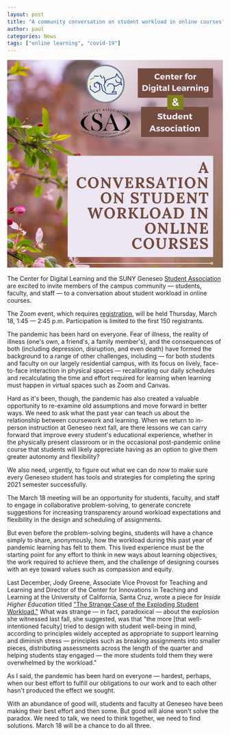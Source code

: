 ```yaml
---
layout: post
title: "A community conversation on student workload in online courses" 
author: paul
categories: News
tags: ["online learning", "covid-19"]
---
```


![Student workload conversation poster](/images/student-workload-forum.png)

<span class="drop">T</span>he Center for Digital Learning and the SUNY Geneseo [Student Association](https://www.geneseo.edu/sa) are excited to invite members of the campus community — students, faculty, and staff — to a conversation about student workload in online courses. 

The Zoom event, which requires [registration](https://www.google.com/url?q=https://geneseo.zoom.us/meeting/register/tJ0uf--urj8oGdalCe4LqPfU-tukMrOtq0aZ&sa=D&source=calendar&ust=1615822468144000&usg=AOvVaw3hn3hFSSbnXuMUH-NiiHCI), will be held Thursday, March 18, 1:45 — 2:45 p.m. Participation is limited to the first 150 registrants.

The pandemic has been hard on everyone. Fear of illness, the reality of illness (one's own, a friend's, a family member's), and the consequences of both (including depression, disruption, and even death) have formed the background to a range of other challenges, including — for both students and faculty on our largely residential campus, with its focus on lively, face-to-face interaction in physical spaces — recalibrating our daily schedules and recalculating the time and effort required for learning when learning must happen in virtual spaces such as Zoom and Canvas.

Hard as it's been, though, the pandemic has also created a valuable opportunity to re-examine old assumptions and move forward in better ways. We need to ask what the past year can teach us about the relationship between coursework and learning. When we return to in-person instruction at Geneseo next fall, are there lessons we can carry forward that improve every student's educational experience, whether in the physically present classroom or in the occasional post-pandemic online course that students will likely appreciate having as an option to give them greater autonomy and flexibility?

We also need, urgently, to figure out what we can do *now* to make sure every Geneseo student has tools and strategies for completing the spring 2021 semester successfully.  

The March 18 meeting will be an opportunity for students, faculty, and staff to engage in collaborative problem-solving, to generate concrete suggestions for increasing transparency around workload expectations and flexibility in the design and scheduling of assignments.

But even before the problem-solving begins, students will have a chance simply to share, anonymously, how the workload during this past year of pandemic learning has felt to them. This lived experience must be the starting point for any effort to think in new ways about learning objectives, the work required to achieve them, and the challenge of designing courses with an eye toward values such as compassion and equity.

Last December, Jody Greene, Associate Vice Provost for Teaching and Learning and Director of the Center for Innovations in Teaching and Learning at the University of California, Santa Cruz, wrote a piece for *Inside Higher Education* titled ["The Strange Case of the Exploding Student Workload."](https://www.insidehighered.com/blogs/just-visiting/guest-post-strange-case-exploding-student-workload) What was strange &mdash; in fact, paradoxical &mdash; about the explosion she witnessed last fall, she suggested, was that "the more \[that well-intentioned faculty\] tried to design with student well-being in mind, according to principles widely accepted as appropriate to support learning and diminish stress &mdash; principles such as breaking assignments into smaller pieces, distributing assessments across the length of the quarter and helping students stay engaged &mdash; the more students told them they were overwhelmed by the workload."

As I said, the pandemic has been hard on everyone — hardest, perhaps, when our best effort to fulfill our obligations to our work and to each other hasn't produced the effect we sought. 

With an abundance of good will, students and faculty at Geneseo have been making their best effort and then some. But good will alone won't solve the paradox. We need to talk, we need to think together, we need to find solutions. March 18 will be a chance to do all three.

